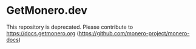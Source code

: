 # GetMonero.dev

This repository is deprecated. Please contribute to https://docs.getmonero.org (https://github.com/monero-project/monero-docs)
